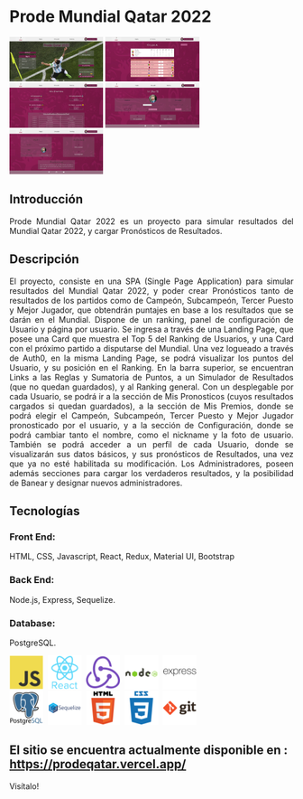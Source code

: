# Prode Mundial Qatar 2022

<img src='./client/src/images/Prode1.png' width='33%'/>
<img src='./client/src/images/Prode2.png' width='33%'/>
<img src='./client/src/images/Prode3.png' width='33%'/>
<img src='./client/src/images/Prode4.png' width='33%'/>
<img src='./client/src/images/Prode5.png' width='33%'/>

## Introducción

<p align="justify">
Prode Mundial Qatar 2022 es un proyecto para simular resultados del Mundial Qatar 2022, y cargar Pronósticos de Resultados. 
</p>

## Descripción

<p align="justify">
El proyecto, consiste en una SPA (Single Page Application) para simular resultados del Mundial Qatar 2022, y poder crear Pronósticos tanto de resultados de los partidos como de Campeón, Subcampeón, Tercer Puesto y Mejor Jugador, que obtendrán puntajes en base a los resultados que se darán en el Mundial. Dispone de un ranking, panel de configuración de Usuario y página por usuario. Se ingresa a través de una Landing Page, que posee una Card que muestra el Top 5 del Ranking de Usuarios, y una Card con el próximo partido a disputarse del Mundial. Una vez logueado a través de Auth0, en la misma Landing Page, se podrá visualizar los puntos del Usuario, y su posición en el Ranking. En la barra superior, se encuentran Links a las Reglas y Sumatoria de Puntos, a un Simulador de Resultados (que no quedan guardados), y al Ranking general. Con un desplegable por cada Usuario, se podrá ir a la sección de Mis Pronosticos (cuyos resultados cargados si quedan guardados), a la sección de Mis Premios, donde se podrá elegir el Campeón, Subcampeón, Tercer Puesto y Mejor Jugador pronosticado por el usuario, y a la sección de Configuración, donde se podrá cambiar tanto el nombre, como el nickname y la foto de usuario. También se podrá acceder a un perfil de cada Usuario, donde se visualizarán sus datos básicos, y sus pronósticos de Resultados, una vez que ya no esté habilitada su modificación. Los Administradores, poseen además secciones para cargar los verdaderos resultados, y la posibilidad de Banear y designar nuevos administradores.
</p>


## Tecnologías

### Front End:
HTML, CSS, Javascript, React, Redux, Material UI, Bootstrap

### Back End:
Node.js, Express, Sequelize.

### Database:
PostgreSQL.

<div>
  <img src="https://github.com/devicons/devicon/blob/master/icons/javascript/javascript-original.svg" title="JavaScript" alt="JavaScript" width="60" height="60"/>&nbsp;
  <img src="https://github.com/devicons/devicon/blob/master/icons/react/react-original-wordmark.svg" title="React" alt="React" width="60" height="60"/>&nbsp;
  <img src="https://github.com/devicons/devicon/blob/master/icons/redux/redux-original.svg" title="Redux" alt="Redux " width="60" height="60"/>&nbsp;
  <img src="https://github.com/devicons/devicon/blob/master/icons/nodejs/nodejs-original-wordmark.svg" title="NodeJS" alt="NodeJS" width="60" height="60"/>&nbsp;
  <img src="https://github.com/devicons/devicon/blob/master/icons/express/express-original-wordmark.svg" title="Express" alt="Express" width="60" height="60"/>&nbsp;
</div>
<div>
  <img src="https://github.com/devicons/devicon/blob/master/icons/postgresql/postgresql-original-wordmark.svg" title="PostgreSQL" alt="PostgreSQL" width="60" height="60"/>&nbsp;
  <img src="https://github.com/devicons/devicon/blob/master/icons/sequelize/sequelize-original-wordmark.svg" title="Sequelize" alt="Sequelize" width="60" height="60"/>&nbsp;
  <img src="https://github.com/devicons/devicon/blob/master/icons/html5/html5-original-wordmark.svg" title="HTML5" alt="HTML" width="60" height="60"/>&nbsp;
  <img src="https://github.com/devicons/devicon/blob/master/icons/css3/css3-plain-wordmark.svg"  title="CSS3" alt="CSS" width="60" height="60"/>&nbsp;
  <img src="https://github.com/devicons/devicon/blob/master/icons/git/git-original-wordmark.svg" title="Git" alt="Git" width="60" height="60"/>
  <!-- <img src="https://github.com/devicons/devicon/blob/master/icons/materialui/materialui-original.svg" title="Material UI" alt="Material UI" width="60" height="60"/>&nbsp;
  <img src="https://github.com/devicons/devicon/blob/master/icons/bootstrap/bootstrap-original-wordmark.svg" title="Bootstrap" alt="Bootstrap" width="60" height="60"/> -->
</div>

## El sitio se encuentra actualmente disponible en : https://prodeqatar.vercel.app/

Visítalo! 



